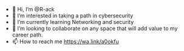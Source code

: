 - 👋 Hi, I’m @R-ack
- 👀 I’m interested in taking a path in cybersecurity
- 🌱 I’m currently learning Networking and security
- 💞️ I’m looking to collaborate on any space that will add value to my career path.
- 📫 How to reach me https://wa.link/a0okfu

<!---
R-ack/R-ack is a ✨ special ✨ repository because its `README.md` (this file) appears on your GitHub profile.
You can click the Preview link to take a look at your changes.
--->
